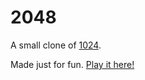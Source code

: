 # 2048
A small clone of [1024](https://play.google.com/store/apps/details?id=com.veewo.a1024).

Made just for fun. [Play it here!](http://chris153.github.io/my4096/)
